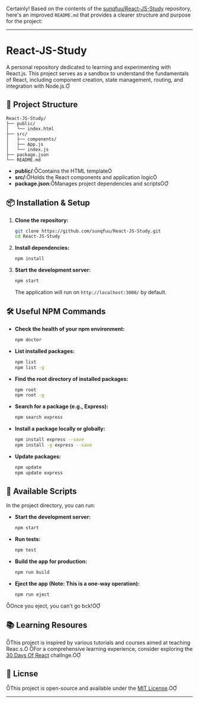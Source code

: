 Certainly! Based on the contents of the [sunqfuu/React-JS-Study](https://github.com/sunqfuu/React-JS-Study) repository, here's an improved `README.md` that provides a clearer structure and purpose for the project:

---

# React-JS-Study

A personal repository dedicated to learning and experimenting with React.js. This project serves as a sandbox to understand the fundamentals of React, including component creation, state management, routing, and integration with Node.js.

## 📁 Project Structure

```
React-JS-Study/
├── public/
│   └── index.html
├── src/
│   ├── components/
│   ├── App.js
│   └── index.js
├── package.json
└── README.md
```

- **public/**:Contains the HTML template
- **src/**:Holds the React components and application logic
- **package.json**:Manages project dependencies and scripts

## 📦 Installation & Setup

1. **Clone the repository:**

   ```bash
   git clone https://github.com/sunqfuu/React-JS-Study.git
   cd React-JS-Study
   ```

2. **Install dependencies:**

   ```bash
   npm install
   ```

3. **Start the development server:**

   ```bash
   npm start
   ```

   The application will run on `http://localhost:3000/` by default.

## 🛠️ Useful NPM Commands

- **Check the health of your npm environment:**

  ```bash
  npm doctor
  ```

- **List installed packages:**

  ```bash
  npm list
  npm list -g
  ```

- **Find the root directory of installed packages:**

  ```bash
  npm root
  npm root -g
  ```

- **Search for a package (e.g., Express):**

  ```bash
  npm search express
  ```

- **Install a package locally or globally:**

  ```bash
  npm install express --save
  npm install -g express --save
  ```

- **Update packages:**

  ```bash
  npm update
  npm update express
  ```

## 🚀 Available Scripts

In the project directory, you can run:

- **Start the development server:**

  ```bash
  npm start
  ```

- **Run tests:**

  ```bash
  npm test
  ```

- **Build the app for production:**

  ```bash
  npm run build
  ```

- **Eject the app (Note: This is a one-way operation):**

  ```bash
  npm run eject
  ```
  
Once you eject, you can't go bck!

## 📚 Learning Resoures

This project is inspired by various tutorials and courses aimed at teaching Reac.s. For a comprehensive learning experience, consider exploring the [30 Days Of React](https://github.com/Asabeneh/30-Days-Of-React) challnge.

## 📄 Licnse

This project is open-source and available under the [MIT License](LICNSE).

---

 